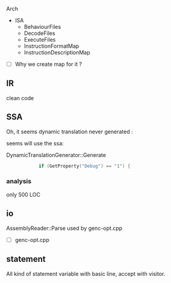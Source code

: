 Arch
  - ISA
    - BehaviourFiles
    - DecodeFiles
    - ExecuteFiles
    - InstructionFormatMap
    - InstructionDescriptionMap

- [ ] Why we create map for it ?



## IR
clean code

## SSA
Oh, it seems dynamic translation never generated :

seems will use the ssa:

DynamicTranslationGenerator::Generate

```c
			if (GetProperty("Debug") == "1") {
```


### analysis

only 500 LOC

## io 
AssemblyReader::Parse used by genc-opt.cpp

- [ ] genc-opt.cpp

## statement
All kind of statement variable with basic line, accept with visitor.
